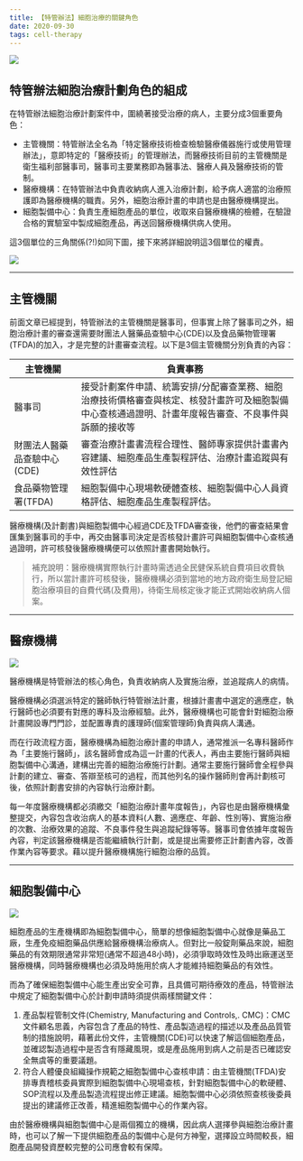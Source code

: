 ```yaml
---
title: 【特管辦法】細胞治療的關鍵角色
date: 2020-09-30
tags: cell-therapy
---
```


![](https://i.imgur.com/ZinDn3a.png)

## 特管辦法細胞治療計劃角色的組成
在特管辦法細胞治療計劃案件中，圍繞著接受治療的病人，主要分成3個重要角色：
- 主管機關：特管辦法全名為「特定醫療技術檢查檢驗醫療儀器施行或使用管理辦法」，意即特定的「醫療技術」的管理辦法，而醫療技術目前的主管機關是衛生福利部醫事司，醫事司主要業務即為醫事法、醫療人員及醫療技術的管制。
- 醫療機構：在特管辦法中負責收納病人進入治療計劃，給予病人適當的治療照護即為醫療機構的職責。另外，細胞治療計畫的申請也是由醫療機構提出。
- 細胞製備中心：負責生產細胞產品的單位，收取來自醫療機構的檢體，在驗證合格的實驗室中製成細胞產品，再送回醫療機構供病人使用。

這3個單位的三角關係(?!)如同下圖，接下來將詳細說明這3個單位的權責。

![](https://i.imgur.com/BxE1ygR.png)

---

## 主管機關

前面文章已經提到，特管辦法的主管機關是醫事司，但事實上除了醫事司之外，細胞治療計畫的審查還需要財團法人醫藥品查驗中心(CDE)以及食品藥物管理署(TFDA)的加入，才是完整的計畫審查流程。以下是3個主管機關分別負責的內容：

主管機關|負責事務
---|---
醫事司|接受計劃案件申請、統籌安排/分配審查業務、細胞治療技術價格審查與核定、核發計畫許可及細胞製備中心查核通過證明、計畫年度報告審查、不良事件與訴願的接收等
財團法人醫藥品查驗中心(CDE)|審查治療計畫書流程合理性、醫師專家提供計畫書內容建議、細胞產品生產製程評估、治療計畫追蹤與有效性評估
食品藥物管理署(TFDA)|細胞製備中心現場軟硬體查核、細胞製備中心人員資格評估、細胞產品生產製程評估。

醫療機構(及計劃書)與細胞製備中心經過CDE及TFDA審查後，他們的審查結果會匯集到醫事司的手中，再交由醫事司決定是否核發計畫許可與細胞製備中心查核通過證明，許可核發後醫療機構便可以依照計畫書開始執行。

> 補充說明：醫療機構實際執行計畫時需透過全民健保系統自費項目收費執行，所以當計畫許可核發後，醫療機構必須到當地的地方政府衛生局登記細胞治療項目的自費代碼(及費用)，待衛生局核定後才能正式開始收納病人個案。

---

## 醫療機構

![](https://i.imgur.com/ZGUKxJm.png)

醫療機構是特管辦法的核心角色，負責收納病人及實施治療，並追蹤病人的病情。

醫療機構必須選派特定的醫師執行特管辦法計畫，根據計畫書中選定的適應症，執行醫師也必須要有對應的專科及治療經驗。此外，醫療機構也可能會針對細胞治療計畫開設專門門診，並配置專責的護理師(個案管理師)負責與病人溝通。

而在行政流程方面，醫療機構為細胞治療計畫的申請人，通常推派一名專科醫師作為「主要施行醫師」，該名醫師會成為這一計畫的代表人，再由主要施行醫師與細胞製備中心溝通，建構出完善的細胞治療施行計劃。通常主要施行醫師會全程參與計劃的建立、審查、答辯至核可的過程，而其他列名的操作醫師則會再計劃核可後，依照計劃書安排的內容執行治療計劃。

每一年度醫療機構都必須繳交「細胞治療計畫年度報告」，內容也是由醫療機構彙整提交，內容包含收治病人的基本資料(人數、適應症、年齡、性別等)、實施治療的次數、治療效果的追蹤、不良事件發生與追蹤紀錄等等。醫事司會依據年度報告內容，判定該醫療機構是否能繼續執行計劃，或是提出需要修正計劃書內容，改善作業內容等要求。藉以提升醫療機構施行細胞治療的品質。

---

## 細胞製備中心

![](https://i.imgur.com/Ili2rbg.png)

細胞產品的生產機構即為細胞製備中心，簡單的想像細胞製備中心就像是藥品工廠，生產免疫細胞藥品供應給醫療機構治療病人。但對比一般錠劑藥品來說，細胞藥品的有效期限通常非常短(通常不超過48小時)，必須爭取時效性及時出廠運送至醫療機構，同時醫療機構也必須及時施用於病人才能維持細胞藥品的有效性。

而為了確保細胞製備中心能生產出安全可靠，且具備可期待療效的產品，特管辦法中規定了細胞製備中心於計劃申請時須提供兩樣關鍵文件：
1. 產品製程管制文件(Chemistry, Manufacturing and Controls,. CMC)：CMC文件顧名思義，內容包含了產品的特性、產品製造過程的描述以及產品品質管制的措施說明，藉著此份文件，主管機關(CDE)可以快速了解這個細胞產品，並確認製造過程中是否含有隱藏風現，或是產品施用到病人之前是否已確認安全無虞等的重要議題。
2. 符合人體優良組織操作規範之細胞製備中心查核申請：由主管機關(TFDA)安排專責稽核委員實際到細胞製備中心現場查核，針對細胞製備中心的軟硬體、SOP流程以及產品製造流程提出修正建議。細胞製備中心必須依照查核後委員提出的建議修正改善，精進細胞製備中心的作業內容。

由於醫療機構與細胞製備中心是兩個獨立的機構，因此病人選擇參與細胞治療計畫時，也可以了解一下提供細胞產品的製備中心是何方神聖，選擇設立時間較長，細胞產品開發資歷較完整的公司應會較有保障。
